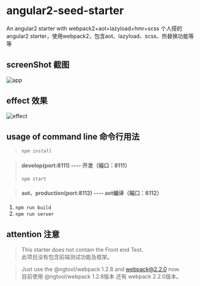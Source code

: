 # angular2-seed-starter
An angular2 starter with webpack2+aot+lazyload+hmr+scss
个人搭的angular2 starter，使用webpack2，包含aot、lazyload、scss、热替换功能等等  
## screenShot     截图
![app](https://github.com/wuzhouyang/angular2-seed-starter/blob/master/src/assets/screenShot/screenshot.png)  
## effect  效果
![effect](https://github.com/wuzhouyang/angular2-seed-starter/blob/master/src/assets/screenShot/effect.png) 
## usage of command line 命令行用法
> `npm install`   

> #### develop(port:8111)  ----  开发（端口：8111）
> `npm start`  

> #### aot、production(port:8112)  ---- aot编译（端口：8112）  
1. `npm run build`  
2. `npm run server`   

## attention 注意  
> This starter does not contain the Front end Test.  
> 此项目没有包含前端测试功能及框架。  

> Just use the @ngtool/webpack 1.2.8 and webpack@2.2.0 now.    
> 目前使用 @ngtool/webpack 1.2.8版本 还有 webpack 2.2.0版本。
